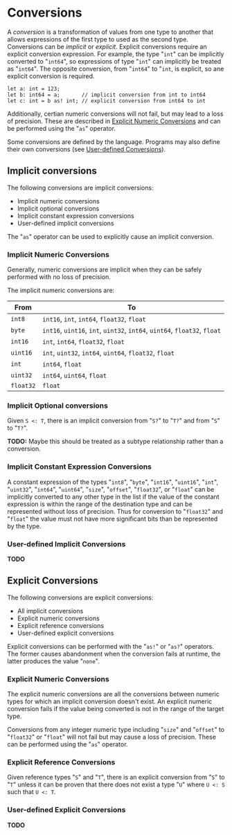 # Conversions

A *conversion* is a transformation of values from one type to another that allows expressions of the first type to used as the second type. Conversions can be *implicit* or *explicit*. Explicit conversions require an explicit conversion expression. For example, the type "`int`" can be implicitly converted to "`int64`", so expressions of type "`int`" can implicitly be treated as "`int64`". The opposite conversion, from "`int64`" to "`int`, is explicit, so ane explicit conversion is required.

```adamant
let a: int = 123;
let b: int64 = a;       // implicit conversion from int to int64
let c: int = b as! int; // explicit conversion from int64 to int
```

Additionally, certian numeric conversions will not fail, but may lead to a loss of precision. These are described in [Explicit Numeric Conversions](#explicit-numeric-conversions) and can be performed using the "`as`" operator.

Some conversions are defined by the language. Programs may also define their own conversions (see [User-defined Conversions](#user-defined-conversions)).

## Implicit conversions

The following conversions are implicit conversions:

* Implicit numeric conversions
* Implicit optional conversions
* Implicit constant expression conversions
* User-defined implicit conversions

The "`as`" operator can be used to explicitly cause an implicit conversion.

### Implicit Numeric Conversions

Generally, numeric conversions are implicit when they can be safely performed with no loss of precision.

The implicit numeric conversions are:

| From      | To                                                                        |
| --------- | ------------------------------------------------------------------------- |
| `int8`    | `int16`, `int`, `int64`, `float32`, `float`                               |
| `byte`    | `int16`, `uint16`, `int`, `uint32`, `int64`, `uint64`, `float32`, `float` |
| `int16`   | `int`, `int64`, `float32`, `float`                                        |
| `uint16`  | `int`, `uint32`, `int64`, `uint64`, `float32`, `float`                    |
| `int`     | `int64`, `float`                                                          |
| `uint32`  | `int64`, `uint64`, `float`                                                |
| `float32` | `float`                                                                   |

### Implicit Optional conversions

Given `S <: T`, there is an implicit conversion from "`S?`" to "`T?`" and from "`S`" to "`T?`".

**TODO:** Maybe this should be treated as a subtype relationship rather than a conversion.

### Implicit Constant Expression Conversions

A constant expression of the types "`int8`", "`byte`", "`int16`", "`uint16`", "`int`", "`uint32`", "`int64`", "`uint64`", "`size`", "`offset`", "`float32`", or "`float`" can be implicitly converted to any other type in the list if the value of the constant expression is within the range of the destination type and can be represented without loss of precision. Thus for conversion to "`float32`" and "`float`" the value must not have more significant bits than be represented by the type.

### User-defined Implicit Conversions

**TODO**

## Explicit Conversions

The following conversions are explicit conversions:

* All implicit conversions
* Explicit numeric conversions
* Explicit reference conversions
* User-defined explicit conversions

Explicit conversions can be performed with the "`as!`" or "`as?`" operators. The former causes abandonment when the conversion fails at runtime, the latter produces the value "`none`".

### Explicit Numeric Conversions

The explicit numeric conversions are all the conversions between numeric types for which an implicit conversion doesn't exist. An explicit numeric conversion fails if the value being converted is not in the range of the target type.

Conversions from any integer numeric type including "`size`" and "`offset`" to "`float32`" or "`float`" will not fail but may cause a loss of precision. These can be performed using the "`as`" operator.

### Explicit Reference Conversions

Given reference types "`S`" and "`T`", there is an explicit conversion from "`S`" to "`T`" unless it can be proven that there does not exist a type "`U`" where `U <: S` such that `U <: T`.

### User-defined Explicit Conversions

**TODO**
